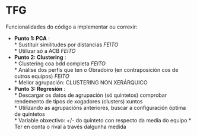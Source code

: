 # TFG

Funcionalidades do código a implementar ou correxir:
  - **Punto 1: PCA** : <br>
        * Sustituir similitudes por distancias *FEITO* <br>
        * Utilizar só a ACB *FEITO* <br>
  - **Punto 2: Clustering** : <br>
        * Clustering coa bdd completa *FEITO* <br>
        * Análise dos perfís que ten o Obradoiro (en contraposición cos de outros equipos) *FEITO* <br>
        * Mellor agrupación: CLUSTERING NON XERÁRQUICO
  - **Punto 3: Regresión** : <br>
        * Descargar os datos de agrupación (só quintetos) comprobar rendemento de tipos de xogadores (clusters) xuntos <br>
        * Utilizando as agrupacións anteriores, buscar a configuración óptima de quintetos <br>
        * Variable obxectivo: +/- do quinteto con respecto da media do equipo
        * Ter en conta o rival a través dalgunha medida <br>
